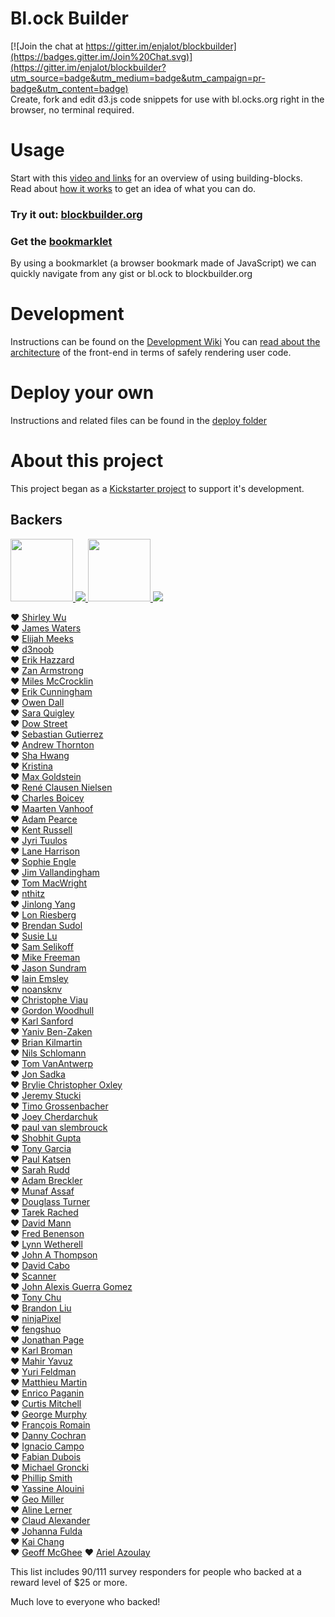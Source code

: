 # Bl.ock Builder

[![Join the chat at https://gitter.im/enjalot/blockbuilder](https://badges.gitter.im/Join%20Chat.svg)](https://gitter.im/enjalot/blockbuilder?utm_source=badge&utm_medium=badge&utm_campaign=pr-badge&utm_content=badge)  
Create, fork and edit d3.js code snippets for use with bl.ocks.org right in the browser, no terminal required.

# Usage
Start with this [video and links](http://bl.ocks.org/enjalot/1b26ceafaf49848a111b) for an overview of using building-blocks.  
Read about [how it works](https://github.com/enjalot/blockbuilder/wiki/How-it-works) to get an idea of what you can do.  

### Try it out: [blockbuilder.org](http://blockbuilder.org)

### Get the [bookmarklet](http://bl.ocks.org/enjalot/c0e1634fb919c37575b8)

By using a bookmarklet (a browser bookmark made of JavaScript) we can quickly navigate from any gist or bl.ock to blockbuilder.org

# Development
Instructions can be found on the [Development Wiki](https://github.com/enjalot/blockbuilder/wiki/Development#development)
You can [read about the architecture](https://medium.com/@enjalot/architecting-a-sandbox-97b211937911) of the front-end in terms of safely rendering user code.

# Deploy your own
Instructions and related files can be found in the [deploy folder](https://github.com/enjalot/blockbuilder/tree/master/deploy)

# About this project
This project began as a [Kickstarter project](https://www.kickstarter.com/projects/1058500513/building-blocks-0) to support it's development.

## Backers

<a href="https://frontendmasters.com/courses/interactive-data-visualization-d3-js/">
<img src="https://s3-us-west-2.amazonaws.com/building-blocks/logos/FrontendMastersLogo.svg" height=100px>
</a>  

<a href="http://barquin.com">
<img src="https://s3-us-west-2.amazonaws.com/building-blocks/logos/barquin.png"></img>
</a>


<a href="http://slalom.com">
<img src="https://s3-us-west-2.amazonaws.com/building-blocks/logos/slalom-logo-blue-RGB.png" height="100px"></img>
</a>

<a href="http://qrcode.kaywa.com">
<img src="https://s3-us-west-2.amazonaws.com/building-blocks/logos/kaywa.png" ></img>
</a>

♥ [Shirley Wu](https://twitter.com/shirleyxywu)  
♥ [James Waters](https://twitter.com/jamescwaters)  
♥ [Elijah Meeks](http://elijahmeeks.com/)  
♥ [d3noob](http://www.d3noob.org/)  
♥ [Erik Hazzard](http://vasir.net)  
♥ [Zan Armstrong](http://blog.zanarmstrong.com/about/)  
♥ [Miles McCrocklin](https://twitter.com/milr0c)  
♥ [Erik Cunningham](https://twitter.com/trinary)  
♥ [Owen Dall](http://owendall.com)  
♥ [Sara Quigley](http://bl.ocks.org/saraquigley)  
♥ [Dow Street](http://ramble.io)  
♥ [Sebastian Gutierrez](https://www.dashingd3js.com)  
♥ [Andrew Thornton](http://encodingpixels.com)  
♥ [Sha Hwang](http://postarchitectural.com)  
♥ [Kristina](https://twitter.com/gelicia)  
♥ [Max Goldstein](https://twitter.com/maxgoldst)  
♥ [René Clausen Nielsen](https://twitter.com/ReneCNielsen)  
♥ [Charles Boicey](https://twitter.com/N2InformaticsRN)  
♥ [Maarten Vanhoof](http://www.mettihoof.be)  
♥ [Adam Pearce](roadtolarissa.com)  
♥ [Kent Russell](https://twitter.com/timelyportfolio)  
♥ [Jyri Tuulos](http://jyri.codes)  
♥ [Lane Harrison](https://twitter.com/laneharrison)  
♥ [Sophie Engle](https://twitter.com/sjengle)  
♥ [Jim Vallandingham](http://Vallandingham.me)  
♥ [Tom MacWright](http://macwright.org/)  
♥ [nthitz](https://uwba.org/Donate)  
♥ [Jinlong Yang](https://twitter.com/jinlongyang)  
♥ [Lon Riesberg](http://www.lonriesberg.com/)  
♥ [Brendan Sudol](http://www.brendansudol.com)  
♥ [Susie Lu](http://www.susielu.com)  
♥ [Sam Selikoff](https://twitter.com/samselikoff)  
♥ [Mike Freeman](http://mfviz.com)  
♥ [Jason Sundram](https://twitter.com/jsundram)  
♥ [Iain Emsley](http://www.austgate.co.uk)  
♥ [noansknv](http://www.noansknv.io)  
♥ [Christophe Viau](https://twitter.com/d3visualization)  
♥ [Gordon Woodhull](https://github.com/gordonwoodhull)  
♥ [Karl Sanford](https://twitter.com/krsanford)  
♥ [Yaniv Ben-Zaken](http://yaniv.bz)  
♥ [Brian Kilmartin](https://twitter.com/BKilmartinIT)  
♥ [Nils Schlomann](https://github.com/roundrobin)  
♥ [Tom VanAntwerp](http://tomvanantwerp.com)  
♥ [Jon Sadka](http://jonsadka.com)  
♥ [Brylie Christopher Oxley](https://openhatch.org/people/brylie/)  
♥ [Jeremy Stucki](https://twitter.com/herrstucki)  
♥ [Timo Grossenbacher](http://twitter.com/grssnbchr)  
♥ [Joey Cherdarchuk](https://twitter.com/cherdarchuk)  
♥ [paul van slembrouck](http://www.sketchflow.com/)  
♥ [Shobhit Gupta](https://github.com/shobhitg)  
♥ [Tony Garcia](https://twitter.com/tonyrgarcia)  
♥ [Paul Katsen](http://twitter.com/blockspring)  
♥ [Sarah Rudd](https://twitter.com/onfooty)  
♥ [Adam Breckler](http://twitter.com/adambreckler)  
♥ [Munaf Assaf](http://www.munafassaf.com)  
♥ [Douglass Turner](http://bit.ly/15iIaY3)  
♥ [Tarek Rached](http://tarekrached.com/)  
♥ [David Mann](https://twitter.com/ba6dotus)  
♥ [Fred Benenson](http://fredbenenson.com/)  
♥ [Lynn Wetherell](https://twitter.com/SkiWether)  
♥ [John A Thompson](https://twitter.com/jarthurthompson)  
♥ [David Cabo](https://twitter.com/dcabo)  
♥ [Scanner](https://www.apricot.com/~scanner)  
♥ [John Alexis Guerra Gomez](http://johnguerra.co)  
♥ [Tony Chu](http://twitter.com/tonyhschu)  
♥ [Brandon Liu](http://twitter.com/bdon)  
♥ [ninjaPixel](http://ninjapixel.io/)  
♥ [fengshuo](http://fengshuo.co/)  
♥ [Jonathan Page](http://economistry.com/)  
♥ [Karl Broman](http://kbroman.org)  
♥ [Mahir Yavuz](http://mahir.nyc)  
♥ [Yuri Feldman](twitter.com/arrayjam)  
♥ [Matthieu Martin](http://matthieu-martin.com)  
♥ [Enrico Paganin](https://www.facebook.com/draco.paganin)  
♥ [Curtis Mitchell](https://twitter.com/Curt_Mitch)  
♥ [George Murphy](twitter.com/georgelmurphy)  
♥ [François Romain](http://twitter.com/francoisromain)  
♥ [Danny Cochran](dcochran.com)  
♥ [Ignacio Campo](https://es.linkedin.com/pub/ignacio-campo/25/4b2/b4)  
♥ [Fabian Dubois](https://twitter.com/fabian_dubois)  
♥ [Michael Groncki](http://www.michael-groncki.com)  
♥ [Phillip Smith](http://phillipadsmith.com/)  
♥ [Yassine Alouini](https://www.quora.com/Yassine-Alouini)  
♥ [Geo Miller](https://twitter.com/storesyntax)  
♥ [Aline Lerner](https://twitter.com/alinelernerLLC)  
♥ [Claud Alexander](https://twitter.com/Claud_Alexander)  
♥ [Johanna Fulda](https://twitter.com/jofu_)  
♥ [Kai Chang](http://bl.ocks.org/syntagmatic)   
♥ [Geoff McGhee](http://visualoop.com/geoffmcghee)
♥ [Ariel Azoulay](https://www.linkedin.com/pub/ariel-azoulay/38/615/560)


This list includes 90/111 survey responders for people who backed at a reward level of $25 or more.

Much love to everyone who backed!
